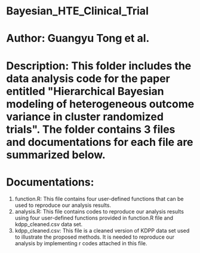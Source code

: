 # Bayesian_HTE_Clinical_Trial
# Author: Guangyu Tong et al.
# Description: This folder includes the data analysis code for the paper entitled "Hierarchical Bayesian modeling of heterogeneous outcome variance in cluster randomized trials". The folder contains 3 files and documentations for each file are summarized below.
# Documentations:
1. function.R: This file contains four user-defined functions that can be used to reproduce our analysis results.
2. analysis.R: This file contains codes to reproduce our analysis results using four user-defined functions provided in function.R file and kdpp_cleaned.csv data set.
3. kdpp_cleaned.csv: This file is a cleaned version of KDPP data set used to illustrate the proposed methods. It is needed to reproduce our analysis by implementing r codes attached in this file.

